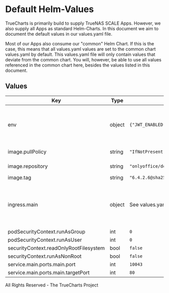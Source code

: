 # Default Helm-Values

TrueCharts is primarily build to supply TrueNAS SCALE Apps.
However, we also supply all Apps as standard Helm-Charts. In this document we aim to document the default values in our values.yaml file.

Most of our Apps also consume our "common" Helm Chart.
If this is the case, this means that all values.yaml values are set to the common chart values.yaml by default. This values.yaml file will only contain values that deviate from the common chart.
You will, however, be able to use all values referenced in the common chart here, besides the values listed in this document.

## Values

| Key | Type | Default | Description |
|-----|------|---------|-------------|
| env | object | `{"JWT_ENABLED":true,"JWT_SECRET":"randomgeneratedstring","WOPI_ENABLED":true}` | environment variables. See [image docs](https://github.com/ONLYOFFICE/Docker-DocumentServer#available-configuration-parameters) for more details. |
| image.pullPolicy | string | `"IfNotPresent"` | image pull policy |
| image.repository | string | `"onlyoffice/documentserver"` | image repository |
| image.tag | string | `"6.4.2.6@sha256:7e4a36f99966640fa7d0298ec3334309331229f61bdce7280667575ba9c8f7f6"` | image tag |
| ingress.main | object | See values.yaml | Enable and configure ingress settings for the chart under this key. |
| podSecurityContext.runAsGroup | int | `0` |  |
| podSecurityContext.runAsUser | int | `0` |  |
| securityContext.readOnlyRootFilesystem | bool | `false` |  |
| securityContext.runAsNonRoot | bool | `false` |  |
| service.main.ports.main.port | int | `10043` |  |
| service.main.ports.main.targetPort | int | `80` |  |

All Rights Reserved - The TrueCharts Project
